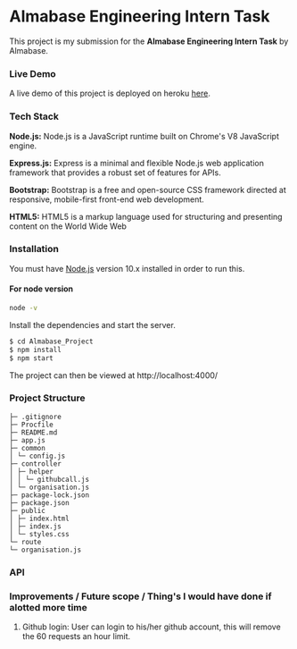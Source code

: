 # Almabase Engineering Intern Task
This project is my submission for the <b>Almabase Engineering Intern Task</b> by Almabase.

### Live Demo

A live demo of this project is deployed on heroku [here](https://githubtaskalmabase.herokuapp.com/).

### Tech Stack

  <b>Node.js:</b>
    Node.js is a JavaScript runtime built on Chrome's V8 JavaScript engine.
    
  <b>Express.js:</b>
  Express is a minimal and flexible Node.js web application framework that provides a robust set of features for APIs.

  <b>Bootstrap:</b>
  Bootstrap is a free and open-source CSS framework directed at responsive, mobile-first front-end web development.

  <b>HTML5:</b>
  HTML5 is a markup language used for structuring and presenting content on the World Wide Web
  
    

### Installation

You must have [Node.js](https://nodejs.org/) version 10.x installed in order to run this.

#### For node version

```sh
node -v
```

Install the dependencies and start the server.

```sh
$ cd Almabase_Project
$ npm install
$ npm start

```
The project can then be viewed at http://localhost:4000/

### Project Structure

```
├─ .gitignore
├─ Procfile
├─ README.md
├─ app.js
├─ common
│ └─ config.js
├─ controller
│ ├─ helper
│ │ └─ githubcall.js
│ └─ organisation.js
├─ package-lock.json
├─ package.json
├─ public
│ ├─ index.html
│ ├─ index.js
│ └─ styles.css
└─ route
└─ organisation.js
```
### API


### Improvements / Future scope / Thing's I would have done if alotted more time

1. Github login: User can login to his/her github account, this will remove the 60 requests an hour limit.

